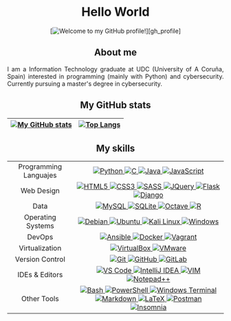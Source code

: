 <div id="content" align="center">

# Hello World

<!-- https://github.com/denvercoder1/readme-typing-svg -->
[![Welcome to my GitHub profile!](https://readme-typing-svg.herokuapp.com?font=Fira+Code&duration=1500&pause=5000&color=2FF716&center=true&vCenter=true&repeat=true&width=435&lines=Welcome+to+my+GitHub+profile!)][gh_profile]

## About me

<p align="justify">
I am a Information Technology graduate at UDC (University of A Coruña, Spain) interested in programming (mainly with Python) and cybersecurity. Currently pursuing a master's degree in cybersecurity.
</p>

## My GitHub stats

<!-- https://github.com/anuraghazra/github-readme-stats -->
| [![My GitHub stats](https://github-readme-stats.vercel.app/api?username=danielfeitopin&theme=dark\&show_icons=true\&rank_icon=github)][gh_profile] | [![Top Langs](https://github-readme-stats.vercel.app/api/top-langs/?username=danielfeitopin&layout=compact&theme=dark&langs_count=8&hide=Jupyter%20Notebook&exclude_repo=MUNICS-SAPP-P1,MUNICS-SAPP-P2,MUNICS-BC-Practica1)][gh_profile] |
|:--:|:--:|

## My skills

<table>
    <!-- TEMPLATE -->
    <!--
    <tr>
        <td align="center"></td>
        <td align="center">
            <a title="" href="" target="_blank">
                <img src="" alt=""/>
            </a>
        </td>
    </tr> -->
    <tr>
        <td align="center">Programming Languajes</td>
        <td align="center">
            <a title="Python" href="https://www.python.org/" target="_blank">
                <img src="https://img.shields.io/badge/python-%233776AB?style=for-the-badge&logo=python&logoColor=white" alt="Python"/>
            </a>
            <a title="C" href="https://en.wikipedia.org/wiki/C_(programming_language)" target="_blank">
                <img src="https://img.shields.io/badge/c-%2300599C?style=for-the-badge&logo=c&logoColor=white" alt="C"/>
            </a>
            <a title="Java" href="https://www.java.com/" target="_blank">
                <img src="https://img.shields.io/badge/java-orange?style=for-the-badge&logo=oracle&logoColor=white" alt="Java"/>
            </a>
            <a title="JavaScript" href="https://en.wikipedia.org/wiki/JavaScript" target="_blank">
                <img src="https://img.shields.io/badge/javascript-%23F7DF1E?style=for-the-badge&logo=javascript&logoColor=black" alt="JavaScript"/>
            </a>
        </td>
    </tr>
    <tr>
        <td align="center">Web Design</td>
        <td align="center">
            <a title="HTML5" href="https://en.wikipedia.org/wiki/HTML5" target="_blank">
                <img src="https://img.shields.io/badge/html5-%23E34F26?style=for-the-badge&logo=html5&logoColor=white" alt="HTML5"/>
            </a>
            <a title="CSS3" href="https://en.wikipedia.org/wiki/CSS#CSS_3" target="_blank">
                <img src="https://img.shields.io/badge/css3-%231572B6?style=for-the-badge&logo=html5&logoColor=white" alt="CSS3"/>
            </a>
            <a title="SASS" href="https://sass-lang.com/" target="_blank">
                <img src="https://img.shields.io/badge/sass-%23CC6699?style=for-the-badge&logo=sass&logoColor=white" alt="SASS"/>
            </a>
            <a title="JQuery" href="https://jquery.com/" target="_blank">
                <img src="https://img.shields.io/badge/jquery-%230769AD?style=for-the-badge&logo=jquery&logoColor=white" alt="JQuery"/>
            </a>
            <a title="Flask" href="https://flask.palletsprojects.com/" target="_blank">
                <img src="https://img.shields.io/badge/flask-%23000000?style=for-the-badge&logo=flask&logoColor=white" alt="Flask"/>
            </a>
            <a title="Django" href="https://www.djangoproject.com/" target="_blank">
                <img src="https://img.shields.io/badge/django-%23092E20?style=for-the-badge&logo=django&logoColor=white" alt="Django"/>
            </a>
        </td>
    </tr>
    <tr>
        <td align="center">Data</td>
        <td align="center">
            <a title="MySQL" href="https://www.mysql.com/" target="_blank">
                <img src="https://img.shields.io/badge/mysql-%234479A1?style=for-the-badge&logo=mysql&logoColor=white" alt="MySQL"/>
            </a>
            <a title="SQLite" href="https://www.sqlite.org/index.html" target="_blank">
                <img src="https://img.shields.io/badge/sqlite-%23003B57?style=for-the-badge&logo=sqlite&logoColor=white" alt="SQLite"/>
            </a>
            <a title="Octave" href="https://octave.org/" target="_blank">
                <img src="https://img.shields.io/badge/octave-%230790C0?style=for-the-badge&logo=octave&logoColor=white" alt="Octave"/>
            </a>
            <a title="R" href="https://www.r-project.org/" target="_blank">
                <img src="https://img.shields.io/badge/r-%23276DC3?style=for-the-badge&logo=r&logoColor=white" alt="R"/>
            </a>
        </td>
    </tr>
    <tr>
        <td align="center">Operating Systems</td>
        <td align="center">
            <a title="Debian" href="https://www.debian.org/" target="_blank">
                <img src="https://img.shields.io/badge/debian-%23A81D33?style=for-the-badge&logo=debian&logoColor=white" alt="Debian"/>
            </a>
            <a title="Ubuntu" href="https://ubuntu.com/" target="_blank">
                <img src="https://img.shields.io/badge/ubuntu-%23E95420?style=for-the-badge&logo=ubuntu&logoColor=white" alt="Ubuntu"/>
            </a>
            <a title="Kali Linux" href="https://www.kali.org/" target="_blank">
                <img src="https://img.shields.io/badge/kali%20linux-%23557C94?style=for-the-badge&logo=kalilinux&logoColor=white" alt="Kali Linux"/>
            </a>
            <a title="Windows" href="https://www.microsoft.com/es-es/windows" target="_blank">
                <img src="https://img.shields.io/badge/windows-%230078D4?style=for-the-badge&logo=windows&logoColor=white" alt="Windows"/>
            </a>
        </td>
    </tr>
    <tr>
        <td align="center">DevOps</td>
        <td align="center">
            <a title="Ansible" href="https://www.ansible.com/" target="_blank">
                <img src="https://img.shields.io/badge/ansible-%23EE0000?style=for-the-badge&logo=ansible&logoColor=white" alt="Ansible"/>
            </a>
            <a title="Docker" href="https://www.docker.com/" target="_blank">
                <img src="https://img.shields.io/badge/docker-%232496ED?style=for-the-badge&logo=docker&logoColor=white" alt="Docker"/>
            </a>
            <a title="Vagrant" href="https://www.vagrantup.com/" target="_blank">
                <img src="https://img.shields.io/badge/vagrant-%231868F2?style=for-the-badge&logo=vagrant&logoColor=white" alt="Vagrant"/>
            </a>
        </td>
    </tr>
        <tr>
        <td align="center">Virtualization</td>
        <td align="center">
            <a title="VirtualBox" href="https://www.virtualbox.org/" target="_blank">
                <img src="https://img.shields.io/badge/virtualbox-%23183A61?style=for-the-badge&logo=virtualbox&logoColor=white" alt="VirtualBox"/>
            </a>
            <a title="VMware" href="https://www.vmware.com/" target="_blank">
                <img src="https://img.shields.io/badge/vmware-%23607078?style=for-the-badge&logo=vmware&logoColor=white" alt="VMware"/>
            </a>
        </td>
    </tr>
    <tr>
        <td align="center">Version Control</td>
        <td align="center">
            <a title="Git" href="https://git-scm.com/" target="_blank">
                <img src="https://img.shields.io/badge/git-%23F05032?style=for-the-badge&logo=git&logoColor=white" alt="Git"/>
            </a>
            <a title="GitHub" href="https://github.com/" target="_blank">
                <img src="https://img.shields.io/badge/github-%23181717?style=for-the-badge&logo=github&logoColor=white" alt="GitHub"/>
            </a>
            <a title="GitLab" href="https://about.gitlab.com/" target="_blank">
                <img src="https://img.shields.io/badge/gitlab-%23FC6D26?style=for-the-badge&logo=gitlab&logoColor=white" alt="GitLab"/>
            </a>
        </td>
    </tr>
    <tr>
        <td align="center">IDEs & Editors</td>
        <td align="center">
            <a title="VS Code" href="https://code.visualstudio.com/" target="_blank">
                <img src="https://img.shields.io/badge/Visual%20Studio%20Code-%23007ACC?style=for-the-badge&logo=visualstudiocode&logoColor=white" alt="VS Code"/>
            </a>
            <a title="IntelliJ IDEA" href="https://www.jetbrains.com/idea/" target="_blank">
                <img src="https://img.shields.io/badge/intellij%20idea-%23000000?style=for-the-badge&logo=intellijidea&logoColor=white" alt="IntelliJ IDEA"/>
            </a>
            <a title="Vim" href="https://www.vim.org/" target="_blank">
                <img src="https://img.shields.io/badge/vim-%23019733?style=for-the-badge&logo=vim&logoColor=white" alt="VIM"/>
            </a>
            <a title="Notepad++" href="https://notepad-plus-plus.org/" target="_blank">
                <img src="https://img.shields.io/badge/notepad%2B%2B-%2390E59A?style=for-the-badge&logo=notepadplusplus&logoColor=black" alt="Notepad++">
            </a>
        </td>
    </tr>
    <tr>
        <td align="center">Other Tools</td>
        <td align="center">
            <a title="Bash" href="https://ba-sh.com/" target="_blank">
                <img src="https://img.shields.io/badge/gnu%20bash-%234EAA25?style=for-the-badge&logo=gnubash&logoColor=white" alt="Bash"/>
            </a>
            <a title="PowerShell" href="https://learn.microsoft.com/en-us/powershell/" target="_blank">
                <img src="https://img.shields.io/badge/powershell-%235391FE?style=for-the-badge&logo=powershell&logoColor=white" alt="PowerShell"/>
            </a>
            <a title="Windows Terminal" href="" target="_blank">
                <img src="https://img.shields.io/badge/windows_terminal-%234D4D4D?style=for-the-badge&logo=windowsterminal&logoColor=white" alt="Windows Terminal"/>
            </a>
            <a title="Markdown" href="https://daringfireball.net/projects/markdown/" target="_blank">
                <img src="https://img.shields.io/badge/markdown-%23000000?style=for-the-badge&logo=markdown&logoColor=white" alt="Markdown"/>
            </a>
            <a title="LaTeX" href="https://www.latex-project.org/" target="_blank">
                <img src="https://img.shields.io/badge/latex-%23008080?style=for-the-badge&logo=latex&logoColor=white" alt="LaTeX"/>
            </a>
            <a title="Postman" href="https://www.postman.com/" target="_blank">
                <img src="https://img.shields.io/badge/postman-%23FF6C37?style=for-the-badge&logo=postman&logoColor=white" alt="Postman"/>
            </a>
            <a title="Insomnia" href="https://insomnia.rest/" target="_blank">
                <img src="https://img.shields.io/badge/insomnia-%234000BF?style=for-the-badge&logo=insomnia&logoColor=white" alt="Insomnia"/>
            </a>
        </td>
    </tr>
</table>

<!-- LINKS -->
[gh_profile]: <https://github.com/danielfeitopin>
</div>
